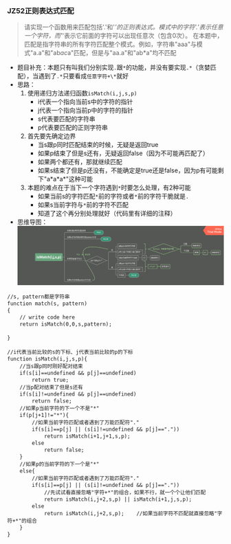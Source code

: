 ### JZ52正则表达式匹配
> 请实现一个函数用来匹配包括'.'和'*'的正则表达式。模式中的字符'.'表示任意一个字符，而'*'表示它前面的字符可以出现任意次（包含0次）。 在本题中，匹配是指字符串的所有字符匹配整个模式。例如，字符串"aaa"与模式"a.a"和"ab*ac*a"匹配，但是与"aa.a"和"ab*a"均不匹配

- 题目补充：本题只有叫我们分别实现`.`跟`*`的功能，并没有要实现`.*`（贪婪匹配），当遇到了`.*`只要看成`任意字符+\*`就好
- 思路：
	1. 使用递归方法递归函数`isMatch(i,j,s,p)`
		- i代表一个指向当前s中的字符的指针
		- j代表一个指向当前p中的字符的指针
		- s代表要匹配的字符串
		- p代表要匹配的正则字符串
	2. 首先要先确定边界
		- 当s跟p同时匹配结束的时候，无疑是返回true
		- 如果p结束了但是s还有，无疑返回false（因为不可能再匹配了）
		- 如果两个都还有，那就继续匹配
		- 如果s结束了但是p还没有，不能确定是true还是false，因为p有可能剩下"a\*a\*a\*"这种可能
	3. 本题的难点在于当下一个字符遇到`*`时要怎么处理，有2种可能
		- 如果当前s的字符匹配`*`前的字符或者`*`前的字符干脆就是`.`
		- 如果s当前字符与`*`前的字符不匹配
		- 知道了这个再分别处理就好（代码里有详细的注释）
- 思维导图：
![Alt](../剑指offer/img-ref-6.png)


```
//s, pattern都是字符串
function match(s, pattern)
{
    // write code here
    return isMatch(0,0,s,pattern);
    
}

//i代表当前比较的s的下标、j代表当前比较的p的下标
function isMatch(i,j,s,p){
    //当s跟p同时刚好配对结束
	if(s[i]==undefined && p[j]==undefined)
        return true;
    //当p配对结束了但是s还有
    if(s[i]!=undefined && p[j]==undefined)
        return false;
    //如果p当前字符的下一个不是"*"
    if(p[j+1]!="*"){
        //如果当前字符匹配或者遇到了万能匹配符"."
        if(s[i]==p[j] || (s[i]!=undefined && p[j]=="."))
    		return isMatch(i+1,j+1,s,p);
    	else
    		return false;
    }
    //如果p的当前字符的下一个是"*"
    else{
        //如果当前字符匹配或者遇到了万能匹配符"."
    	if(s[i]==p[j] || (s[i]!=undefined && p[j]=="."))
            //先试试看直接忽略"字符+*"的组合，如果不行，就一个个让他们匹配
    		return isMatch(i,j+2,s,p) || isMatch(i+1,j,s,p);
    	else
    		return isMatch(i,j+2,s,p);    //如果当前字符不匹配就直接忽略"字符+*"的组合
    }
}
```

